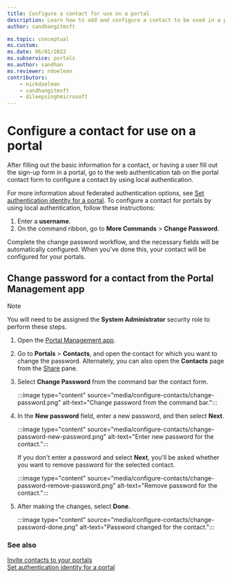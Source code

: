 ```yaml
---
title: Configure a contact for use on a portal
description: Learn how to add and configure a contact to be used in a portal.
author: sandhangitmsft

ms.topic: conceptual
ms.custom: 
ms.date: 06/01/2022
ms.subservice: portals
ms.author: sandhan
ms.reviewer: ndoelman
contributors:
    - nickdoelman
    - sandhangitmsft
    - dileepsinghmicrosoft
---
```


# Configure a contact for use on a portal

After filling out the basic information for a contact, or having a user fill out the sign-up form in a portal, go to the web authentication tab on the portal contact form to configure a contact by using local authentication. 

For more information about federated authentication options, see [Set authentication identity for a portal](set-authentication-identity.md). To configure a contact for portals by using local authentication, follow these instructions:  

1. Enter a **username**.
1. On the command ribbon, go to **More Commands** &gt; **Change Password**.

Complete the change password workflow, and the necessary fields will be automatically configured. When you've done this, your contact will be configured for your portals.

## Change password for a contact from the Portal Management app

> [!NOTE]
> You will need to be assigned the **System Administrator** security role to perform these steps.

1. Open the [Portal Management app](configure-portal.md).

1. Go to **Portals** > **Contacts**, and open the contact for which you want to change the password.
    Alternately, you can also open the **Contacts** page from the [Share](../manage-existing-portals.md#share) pane. 

1. Select **Change Password** from the command bar the contact form.

    :::image type="content" source="media/configure-contacts/change-password.png" alt-text="Change password from the command bar.":::

1. In the **New password** field, enter a new password, and then select **Next**.

    :::image type="content" source="media/configure-contacts/change-password-new-password.png" alt-text="Enter new password for the contact.":::

    If you don't enter a password and select **Next**, you'll be asked whether you want to remove password for the selected contact.

    :::image type="content" source="media/configure-contacts/change-password-remove-password.png" alt-text="Remove password for the contact.":::

1. After making the changes, select **Done**.

    :::image type="content" source="media/configure-contacts/change-password-done.png" alt-text="Password changed for the contact.":::

### See also
[Invite contacts to your portals](invite-contacts.md)  
[Set authentication identity for a portal](set-authentication-identity.md)  


